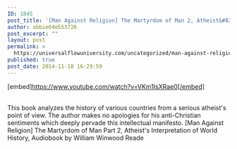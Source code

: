 ```yaml
---
ID: 1845
post_title: '[Man Against Religion] The Martyrdom of Man 2, Atheist&#8217;s Interpretation of World History,'
author: abbie04m553726
post_excerpt: ""
layout: post
permalink: >
  https://universalflowuniversity.com/uncategorized/man-against-religion-the-martyrdom-of-man-2-atheists-interpretation-of-world-history/
published: true
post_date: 2014-11-18 16:29:59
---
```

[embed]https://www.youtube.com/watch?v=VKm1IsXRae0[/embed]</br></br>
<p>This book analyzes the history of various countries from a serious atheist's point of view. The author makes no apologies for his anti-Christian sentiments which deeply pervade this intellectual manifesto.
[Man Against Religion] The Martyrdom of Man Part 2, Atheist's Interpretation of World History, Audiobook by William Winwood Reade</p>